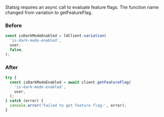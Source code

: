  Statsig requires an async call to evaluate feature flags. The function name changed from variation to getFeatureFlag.

### Before

```ts
const isDarkModeEnabled = ldClient.variation(
  'is-dark-mode-enabled',
  user,
  false,
);
```

### After

```ts
try {
  const isDarkModeEnabled = await client.getFeatureFlag(
    'is-dark-mode-enabled',
    user,
  );
} catch (error) {
  console.error('Failed to get feature flag:', error);
}
```

